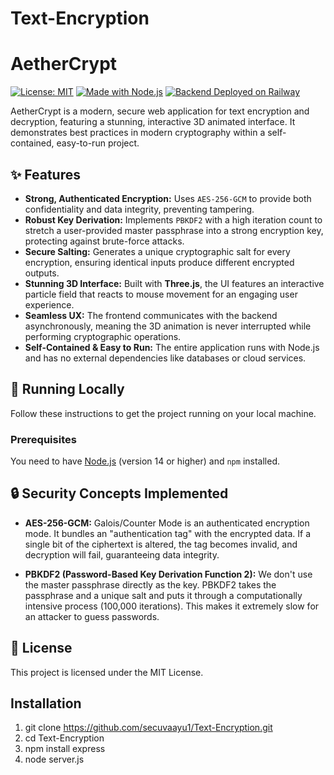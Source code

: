 # Text-Encryption

# AetherCrypt

[![License: MIT](https://img.shields.io/badge/License-MIT-yellow.svg)](https://opensource.org/licenses/MIT)
[![Made with Node.js](https://img.shields.io/badge/Node.js-18.x-339933?logo=node.js)](https://nodejs.org/)
[![Backend Deployed on Railway](https://img.shields.io/badge/Deployment-Railway-black?logo=railway)](https://railway.app)

AetherCrypt is a modern, secure web application for text encryption and decryption, featuring a stunning, interactive 3D animated interface. It demonstrates best practices in modern cryptography within a self-contained, easy-to-run project.



## ✨ Features

-   **Strong, Authenticated Encryption:** Uses `AES-256-GCM` to provide both confidentiality and data integrity, preventing tampering.
-   **Robust Key Derivation:** Implements `PBKDF2` with a high iteration count to stretch a user-provided master passphrase into a strong encryption key, protecting against brute-force attacks.
-   **Secure Salting:** Generates a unique cryptographic salt for every encryption, ensuring identical inputs produce different encrypted outputs.
-   **Stunning 3D Interface:** Built with **Three.js**, the UI features an interactive particle field that reacts to mouse movement for an engaging user experience.
-   **Seamless UX:** The frontend communicates with the backend asynchronously, meaning the 3D animation is never interrupted while performing cryptographic operations.
-   **Self-Contained & Easy to Run:** The entire application runs with Node.js and has no external dependencies like databases or cloud services.



## 🚀 Running Locally

Follow these instructions to get the project running on your local machine.

### Prerequisites

You need to have [Node.js](https://nodejs.org/) (version 14 or higher) and `npm` installed.


## 🔒 Security Concepts Implemented

-   **AES-256-GCM:** Galois/Counter Mode is an authenticated encryption mode. It bundles an "authentication tag" with the encrypted data. If a single bit of the ciphertext is altered, the tag becomes invalid, and decryption will fail, guaranteeing data integrity.

-   **PBKDF2 (Password-Based Key Derivation Function 2):** We don't use the master passphrase directly as the key. PBKDF2 takes the passphrase and a unique salt and puts it through a computationally intensive process (100,000 iterations). This makes it extremely slow for an attacker to guess passwords.

## 📄 License

This project is licensed under the MIT License.

## Installation 

1) git clone https://github.com/secuvaayu1/Text-Encryption.git
2) cd Text-Encryption
3) npm install express
4) node server.js

   

